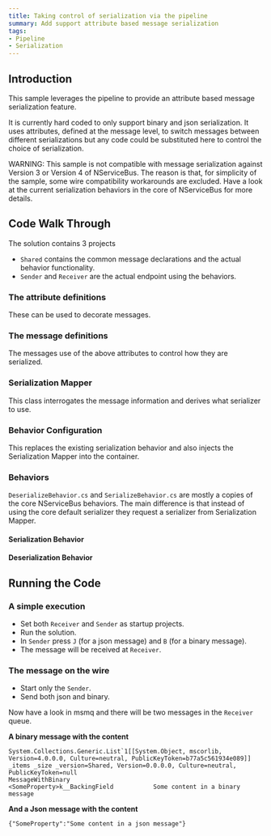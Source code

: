 ```yaml
---
title: Taking control of serialization via the pipeline 
summary: Add support attribute based message serialization
tags:
- Pipeline
- Serialization
---
```


## Introduction

This sample leverages the pipeline to provide an attribute based message serialization feature. 

It is currently hard coded to only support binary and json serialization. It uses attributes, defined at the message level, to switch messages between different serializations but any code could be substituted here to control the choice of serialization.

WARNING: This sample is not compatible with message serialization against Version 3 or Version 4 of NServiceBus. The reason is that, for simplicity of the sample, some wire compatibility workarounds are excluded. Have a look at the current serialization behaviors in the core of NServiceBus for more details.

## Code Walk Through

The solution contains 3 projects

 * `Shared` contains the common message declarations and the actual behavior functionality.
 * `Sender` and `Receiver` are the actual endpoint using the behaviors.

### The attribute definitions 

These can be used to decorate messages. 

<!-- import attributes -->

### The message definitions

The messages use of the above attributes to control how they are serialized.

<!-- import message-definitions -->

### Serialization Mapper

This class interrogates the message information and derives what serializer to use.

<!-- import serialization-mapper -->

### Behavior Configuration

This replaces the existing serialization behavior and also injects the Serialization Mapper into the container.

<!-- import behavior-configuration -->

### Behaviors

`DeserializeBehavior.cs` and `SerializeBehavior.cs` are mostly a copies of the core NServiceBus behaviors. The main difference is that instead of using the core default serializer they request a serializer from Serialization Mapper.

#### Serialization Behavior

<!-- import serialize-behavior -->

#### Deserialization Behavior

<!-- import deserialize-behavor -->

## Running the Code

### A simple execution

 * Set both `Receiver` and `Sender` as startup projects.
 * Run the solution.
 * In `Sender` press `J` (for a json message) and `B` (for a binary message).
 * The message will be received at `Receiver`.

### The message on the wire

 * Start only the `Sender`.
 * Send both json and binary. 

Now have a look in msmq and there will be two messages in the 
`Receiver` queue.

**A binary message with the content** 

```
System.Collections.Generic.List`1[[System.Object, mscorlib, Version=4.0.0.0, Culture=neutral, PublicKeyToken=b77a5c561934e089]]
_items _size _version=Shared, Version=0.0.0.0, Culture=neutral, PublicKeyToken=null
MessageWithBinary
<SomeProperty>k__BackingField           Some content in a binary message 
```

**And a Json message with the content**

```
{"SomeProperty":"Some content in a json message"}
```